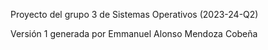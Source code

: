 Proyecto del grupo 3 de Sistemas Operativos (2023-24-Q2)

Versión 1 generada por Emmanuel Alonso Mendoza Cobeña
